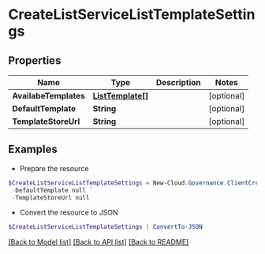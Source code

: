 # CreateListServiceListTemplateSettings
## Properties

Name | Type | Description | Notes
------------ | ------------- | ------------- | -------------
**AvailabeTemplates** | [**ListTemplate[]**](ListTemplate.md) |  | [optional] 
**DefaultTemplate** | **String** |  | [optional] 
**TemplateStoreUrl** | **String** |  | [optional] 

## Examples

- Prepare the resource
```powershell
$CreateListServiceListTemplateSettings = New-Cloud.Governance.ClientCreateListServiceListTemplateSettings  -AvailabeTemplates null `
 -DefaultTemplate null `
 -TemplateStoreUrl null
```

- Convert the resource to JSON
```powershell
$CreateListServiceListTemplateSettings | ConvertTo-JSON
```

[[Back to Model list]](../README.md#documentation-for-models) [[Back to API list]](../README.md#documentation-for-api-endpoints) [[Back to README]](../README.md)

